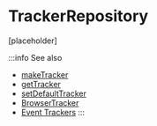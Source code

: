 # TrackerRepository

[placeholder]

:::info See also
- [makeTracker](/tracking/api-reference/globals/makeTracker.md)
- [getTracker](/tracking/api-reference/globals/getTracker.md)
- [setDefaultTracker](/tracking/api-reference/globals/setDefaultTracker.md)
- [BrowserTracker](/tracking/api-reference/globals/BrowserTracker.md) 
- [Event Trackers](/tracking/api-reference/eventTrackers/overview.md)
:::
